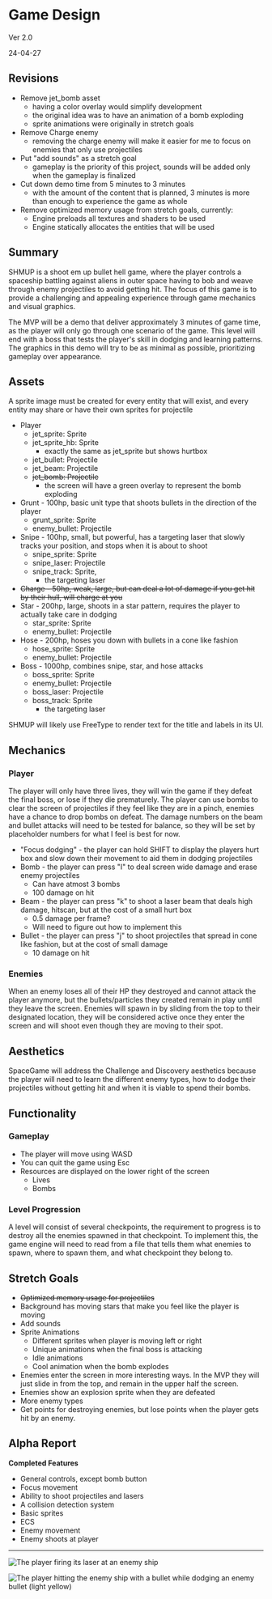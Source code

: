 # Game Design

Ver 2.0

24-04-27

## Revisions
- Remove jet_bomb asset
  - having a color overlay would simplify development
  - the original idea was to have an animation of a bomb exploding
  - sprite animations were originally in stretch goals
- Remove Charge enemy
  - removing the charge enemy will make it easier for me to focus on enemies that only use projectiles
- Put "add sounds" as a stretch goal
  - gameplay is the priority of this project, sounds will be added only when the gameplay is finalized
- Cut down demo time from 5 minutes to 3 minutes
  - with the amount of the content that is planned, 3 minutes is more than enough to experience the game as whole
- Remove optimized memory usage from stretch goals, currently:
  - Engine preloads all textures and shaders to be used
  - Engine statically allocates the entities that will be used

## Summary
SHMUP is a shoot em up bullet hell game, where the player controls a spaceship battling against aliens in outer space having to bob and weave through enemy projectiles to avoid getting hit. The focus of this game is to provide a challenging and appealing experience through game mechanics and visual graphics.

The MVP will be a demo that deliver approximately 3 minutes of game time, as the player will only go through one scenario of the game. This level will end with a boss that tests the player's skill in dodging and learning patterns. The graphics in this demo will try to be as minimal as possible, prioritizing gameplay over appearance.

## Assets
A sprite image must be created for every entity that will exist, and every entity may share or have their own sprites for projectile

- Player
	- jet_sprite: Sprite
	- jet_sprite_hb: Sprite
		- exactly the same as jet_sprite but shows hurtbox
	- jet_bullet: Projectile
	- jet_beam: Projectile
	- ~~jet_bomb: Projectile~~
      - the screen will have a green overlay to represent the bomb exploding
- Grunt - 100hp, basic unit type that shoots bullets in the direction of the player
	- grunt_sprite: Sprite
	- enemy_bullet: Projectile
- Snipe - 100hp, small, but powerful, has a targeting laser that slowly tracks your position, and stops when it is about to shoot
	- snipe_sprite: Sprite
	- snipe_laser: Projectile
	- snipe_track: Sprite, 
      - the targeting laser
- ~~Charge - 50hp, weak, large, but can deal a lot of damage if you get hit by their hull, will charge at you~~
- Star - 200hp, large, shoots in a star pattern, requires the player to actually take care in dodging
	- star_sprite: Sprite
	- enemy_bullet: Projectile
- Hose - 200hp, hoses you down with bullets in a cone like fashion
	- hose_sprite: Sprite
	- enemy_bullet: Projectile
- Boss - 1000hp, combines snipe, star, and hose attacks
	- boss_sprite: Sprite
	- enemy_bullet: Projectile
	- boss_laser: Projectile
	- boss_track: Sprite 
      - the targeting laser

SHMUP will likely use FreeType to render text for the title and labels in its UI.

## Mechanics

### Player
The player will only have three lives, they will win the game if they defeat the final boss, or lose if they die prematurely. The player can use bombs to clear the screen of projectiles if they feel like they are in a pinch, enemies have a chance to drop bombs on defeat. The damage numbers on the beam and bullet attacks will need to be tested for balance, so they will be set by placeholder numbers for what I feel is best for now.

- "Focus dodging" - the player can hold SHIFT to display the players hurt box and slow down their movement to aid them in dodging projectiles  
- Bomb - the player can press "I" to deal screen wide damage and erase enemy projectiles
	- Can have atmost 3 bombs
	- 100 damage on hit
- Beam - the player can press "k" to shoot a laser beam that deals high damage, hitscan, but at the cost of a small hurt box 
	- 0.5 damage per frame?
	- Will need to figure out how to implement this
- Bullet - the player can press "j" to shoot projectiles that spread in cone like fashion, but at the cost of small damage
	- 10 damage on hit

### Enemies
When an enemy loses all of their HP they destroyed and cannot attack the player anymore, but the bullets/particles they created remain in play until they leave the screen. Enemies will spawn in by sliding from the top to their designated location, they will be considered active once they enter the screen and will shoot even though they are moving to their spot.

## Aesthetics
SpaceGame will address the Challenge and Discovery aesthetics because the player will need to learn the different enemy types, how to dodge their projectiles without getting hit and when it is viable to spend their bombs.

## Functionality

### Gameplay
- The player will move using WASD
- You can quit the game using Esc
- Resources are displayed on the lower right of the screen
	- Lives
	- Bombs

### Level Progression
A level will consist of several checkpoints, the requirement to progress is to destroy all the enemies spawned in that checkpoint. To implement this, the game engine will need to read from a file that tells them what enemies to spawn, where to spawn them, and what checkpoint they belong to.

## Stretch Goals
- ~~Optimized memory usage for projectiles~~
- Background has moving stars that make you feel like the player is moving
- Add sounds
- Sprite Animations
	- Different sprites when player is moving left or right
	- Unique animations when the final boss is attacking
	- Idle animations
	- Cool animation when the bomb explodes
- Enemies enter the screen in more interesting ways. In the MVP they will just slide in from the top, and remain in the upper half the screen.
- Enemies show an explosion sprite when they are defeated
- More enemy types
- Get points for destroying enemies, but lose points when the player gets hit by an enemy.

## Alpha Report

**Completed Features**

- General controls, except bomb button
- Focus movement
- Ability to shoot projectiles and lasers
- A collision detection system
- Basic sprites
- ECS
- Enemy movement
- Enemy shoots at player

____

![The player firing its laser at an enemy ship](img/alpha1.png)

![The player hitting the enemy ship with a bullet while dodging an enemy bullet (light yellow)](img/alpha2.png)
